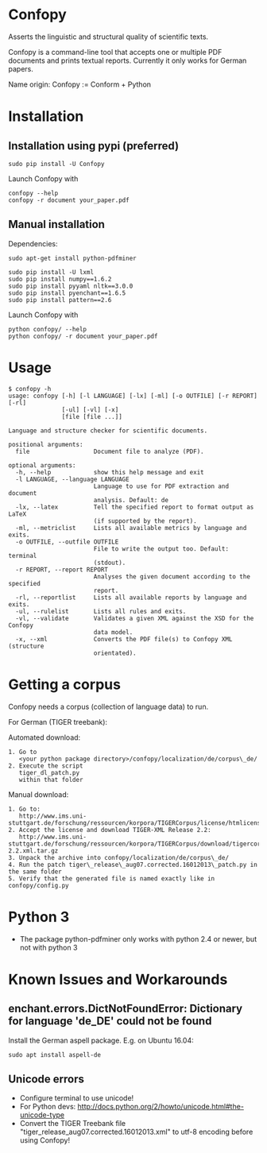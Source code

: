 Confopy
=======

Asserts the linguistic and structural quality of scientific texts.

Confopy is a command-line tool that accepts one or multiple PDF documents and prints textual reports.
Currently it only works for German papers.

Name origin: Confopy := Conform + Python 


Installation
============

Installation using pypi (preferred)
-----------------------------------

    sudo pip install -U Confopy

Launch Confopy with

    confopy --help
    confopy -r document your_paper.pdf

Manual installation
-------------------

Dependencies:

    sudo apt-get install python-pdfminer

    sudo pip install -U lxml
    sudo pip install numpy==1.6.2
    sudo pip install pyyaml nltk==3.0.0
    sudo pip install pyenchant==1.6.5
    sudo pip install pattern==2.6

Launch Confopy with

    python confopy/ --help
    python confopy/ -r document your_paper.pdf


Usage
=====

    $ confopy -h
    usage: confopy [-h] [-l LANGUAGE] [-lx] [-ml] [-o OUTFILE] [-r REPORT] [-rl]
                   [-ul] [-vl] [-x]
                   [file [file ...]]

    Language and structure checker for scientific documents.

    positional arguments:
      file                  Document file to analyze (PDF).

    optional arguments:
      -h, --help            show this help message and exit
      -l LANGUAGE, --language LANGUAGE
                            Language to use for PDF extraction and document
                            analysis. Default: de
      -lx, --latex          Tell the specified report to format output as LaTeX
                            (if supported by the report).
      -ml, --metriclist     Lists all available metrics by language and exits.
      -o OUTFILE, --outfile OUTFILE
                            File to write the output too. Default: terminal
                            (stdout).
      -r REPORT, --report REPORT
                            Analyses the given document according to the specified
                            report.
      -rl, --reportlist     Lists all available reports by language and exits.
      -ul, --rulelist       Lists all rules and exits.
      -vl, --validate       Validates a given XML against the XSD for the Confopy
                            data model.
      -x, --xml             Converts the PDF file(s) to Confopy XML (structure
                            orientated).


Getting a corpus
================

Confopy needs a corpus (collection of language data) to run.

For German (TIGER treebank):

Automated download:

    1. Go to 
       <your python package directory>/confopy/localization/de/corpus\_de/
    2. Execute the script
       tiger_dl_patch.py
       within that folder

Manual download:

    1. Go to: 
       http://www.ims.uni-stuttgart.de/forschung/ressourcen/korpora/TIGERCorpus/license/htmlicense.html
    2. Accept the license and download TIGER-XML Release 2.2: 
       http://www.ims.uni-stuttgart.de/forschung/ressourcen/korpora/TIGERCorpus/download/tigercorpus-2.2.xml.tar.gz
    3. Unpack the archive into confopy/localization/de/corpus\_de/
    4. Run the patch tiger\_release\_aug07.corrected.16012013\_patch.py in the same folder
    5. Verify that the generated file is named exactly like in confopy/config.py


Python 3
========

 * The package python-pdfminer only works with python 2.4 or newer, but not with python 3


Known Issues and Workarounds
===============================

enchant.errors.DictNotFoundError: Dictionary for language 'de_DE' could not be found
------------------------------------------------------------------------------------

Install the German aspell package. E.g. on Ubuntu 16.04:

```
sudo apt install aspell-de
```

Unicode errors
--------------

 * Configure terminal to use unicode!
 * For Python devs:
    http://docs.python.org/2/howto/unicode.html#the-unicode-type
 * Convert the TIGER Treebank file
    "tiger_release_aug07.corrected.16012013.xml"
   to utf-8 encoding before using Confopy!
